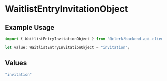 # WaitlistEntryInvitationObject

## Example Usage

```typescript
import { WaitlistEntryInvitationObject } from "@clerk/backend-api-client/models/components";

let value: WaitlistEntryInvitationObject = "invitation";
```

## Values

```typescript
"invitation"
```